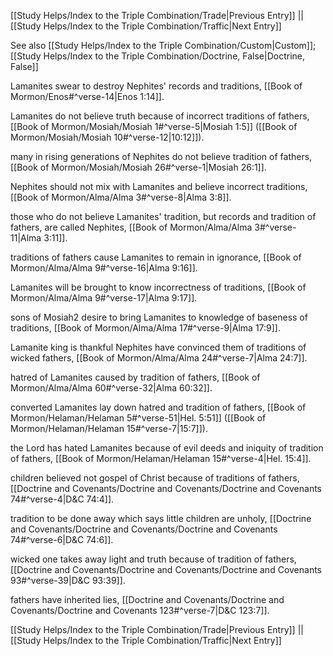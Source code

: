 [[Study Helps/Index to the Triple Combination/Trade|Previous Entry]]  ||  [[Study Helps/Index to the Triple Combination/Traffic|Next Entry]]

 See also [[Study Helps/Index to the Triple Combination/Custom|Custom]]; [[Study Helps/Index to the Triple Combination/Doctrine, False|Doctrine, False]]

 Lamanites swear to destroy Nephites' records and traditions, [[Book of Mormon/Enos#^verse-14|Enos 1:14]].

 Lamanites do not believe truth because of incorrect traditions of fathers, [[Book of Mormon/Mosiah/Mosiah 1#^verse-5|Mosiah 1:5]] ([[Book of Mormon/Mosiah/Mosiah 10#^verse-12|10:12]]).

 many in rising generations of Nephites do not believe tradition of fathers, [[Book of Mormon/Mosiah/Mosiah 26#^verse-1|Mosiah 26:1]].

 Nephites should not mix with Lamanites and believe incorrect traditions, [[Book of Mormon/Alma/Alma 3#^verse-8|Alma 3:8]].

 those who do not believe Lamanites' tradition, but records and tradition of fathers, are called Nephites, [[Book of Mormon/Alma/Alma 3#^verse-11|Alma 3:11]].

 traditions of fathers cause Lamanites to remain in ignorance, [[Book of Mormon/Alma/Alma 9#^verse-16|Alma 9:16]].

 Lamanites will be brought to know incorrectness of traditions, [[Book of Mormon/Alma/Alma 9#^verse-17|Alma 9:17]].

 sons of Mosiah2 desire to bring Lamanites to knowledge of baseness of traditions, [[Book of Mormon/Alma/Alma 17#^verse-9|Alma 17:9]].

 Lamanite king is thankful Nephites have convinced them of traditions of wicked fathers, [[Book of Mormon/Alma/Alma 24#^verse-7|Alma 24:7]].

 hatred of Lamanites caused by tradition of fathers, [[Book of Mormon/Alma/Alma 60#^verse-32|Alma 60:32]].

 converted Lamanites lay down hatred and tradition of fathers, [[Book of Mormon/Helaman/Helaman 5#^verse-51|Hel. 5:51]] ([[Book of Mormon/Helaman/Helaman 15#^verse-7|15:7]]).

 the Lord has hated Lamanites because of evil deeds and iniquity of tradition of fathers, [[Book of Mormon/Helaman/Helaman 15#^verse-4|Hel. 15:4]].

 children believed not gospel of Christ because of traditions of fathers, [[Doctrine and Covenants/Doctrine and Covenants/Doctrine and Covenants 74#^verse-4|D&C 74:4]].

 tradition to be done away which says little children are unholy, [[Doctrine and Covenants/Doctrine and Covenants/Doctrine and Covenants 74#^verse-6|D&C 74:6]].

 wicked one takes away light and truth because of tradition of fathers, [[Doctrine and Covenants/Doctrine and Covenants/Doctrine and Covenants 93#^verse-39|D&C 93:39]].

 fathers have inherited lies, [[Doctrine and Covenants/Doctrine and Covenants/Doctrine and Covenants 123#^verse-7|D&C 123:7]].

[[Study Helps/Index to the Triple Combination/Trade|Previous Entry]]  ||  [[Study Helps/Index to the Triple Combination/Traffic|Next Entry]]